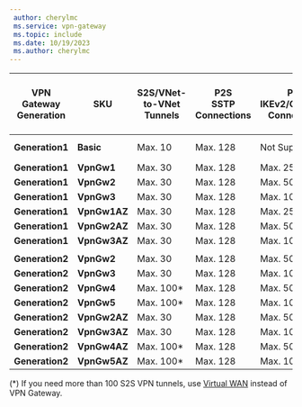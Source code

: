 ```yaml
---
 author: cherylmc
 ms.service: vpn-gateway
 ms.topic: include
 ms.date: 10/19/2023
 ms.author: cherylmc
---
```


|**VPN<br>Gateway<br>Generation** |**SKU**   | **S2S/VNet-to-VNet<br>Tunnels** | **P2S<br> SSTP Connections** | **P2S<br> IKEv2/OpenVPN Connections** | **Aggregate<br>Throughput Benchmark** | **BGP** | **Zone-redundant** | **Supported Number of VMs in the Virtual Network** |
|---            |---         | ---        | ---       | ---            | ---       | ---       | ---  |---|
|**Generation1**|**Basic**   | Max. 10    | Max. 128  | Not Supported  | 100 Mbps  | Not Supported| No | 200 |
|**Generation1**|**VpnGw1**  | Max. 30   | Max. 128  | Max. 250       | 650 Mbps  | Supported | No | 450 |
|**Generation1**|**VpnGw2**  | Max. 30   | Max. 128  | Max. 500       | 1 Gbps    | Supported | No | 1300 |
|**Generation1**|**VpnGw3**  | Max. 30   | Max. 128  | Max. 1000      | 1.25 Gbps | Supported | No | 4000 |
|**Generation1**|**VpnGw1AZ**| Max. 30   | Max. 128  | Max. 250       | 650 Mbps  | Supported | Yes | 1000 |
|**Generation1**|**VpnGw2AZ**| Max. 30   | Max. 128  | Max. 500       | 1 Gbps    | Supported | Yes | 2000 |
|**Generation1**|**VpnGw3AZ**| Max. 30   | Max. 128  | Max. 1000      | 1.25 Gbps | Supported | Yes | 5000 |
|        |            |            |           |                |           |           |     |      |
|**Generation2**|**VpnGw2**  | Max. 30   | Max. 128  | Max. 500       | 1.25 Gbps | Supported | No | 685 |
|**Generation2**|**VpnGw3**  | Max. 30   | Max. 128  | Max. 1000      | 2.5 Gbps  | Supported | No | 2240 |
|**Generation2**|**VpnGw4**  | Max. 100*   | Max. 128  | Max. 5000      | 5 Gbps    | Supported | No | 5300 |
|**Generation2**|**VpnGw5**  | Max. 100*   | Max. 128  | Max. 10000      | 10 Gbps   | Supported | No | 6700 |
|**Generation2**|**VpnGw2AZ**| Max. 30   | Max. 128  | Max. 500       | 1.25 Gbps | Supported | Yes | 2000 |
|**Generation2**|**VpnGw3AZ**| Max. 30   | Max. 128  | Max. 1000      | 2.5 Gbps  | Supported | Yes | 3300 |
|**Generation2**|**VpnGw4AZ**| Max. 100*   | Max. 128  | Max. 5000      | 5 Gbps    | Supported | Yes | 4400 |
|**Generation2**|**VpnGw5AZ**| Max. 100*   | Max. 128  | Max. 10000      | 10 Gbps   | Supported | Yes | 9000 |

(*) If you need more than 100 S2S VPN tunnels, use [Virtual WAN](../articles/virtual-wan/virtual-wan-about.md) instead of VPN Gateway.
